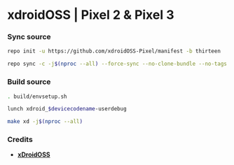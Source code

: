 # xdroidOSS | Pixel 2 & Pixel 3

### Sync source ###
```bash
repo init -u https://github.com/xdroidOSS-Pixel/manifest -b thirteen
```
```bash
repo sync -c -j$(nproc --all) --force-sync --no-clone-bundle --no-tags
```

### Build source ###
```bash
. build/envsetup.sh
```
```bash
lunch xdroid_$devicecodename-userdebug
```
```bash
make xd -j$(nproc --all)
```
### Credits ###
 * [**xDroidOSS**](https://github.com/xdroid-oss)
